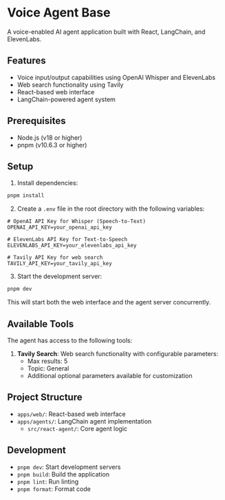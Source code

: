 # Voice Agent Base

A voice-enabled AI agent application built with React, LangChain, and ElevenLabs.

## Features

- Voice input/output capabilities using OpenAI Whisper and ElevenLabs
- Web search functionality using Tavily
- React-based web interface
- LangChain-powered agent system

## Prerequisites

- Node.js (v18 or higher)
- pnpm (v10.6.3 or higher)

## Setup

1. Install dependencies:
```bash
pnpm install
```

2. Create a `.env` file in the root directory with the following variables:
```env
# OpenAI API Key for Whisper (Speech-to-Text)
OPENAI_API_KEY=your_openai_api_key

# ElevenLabs API Key for Text-to-Speech
ELEVENLABS_API_KEY=your_elevenlabs_api_key

# Tavily API Key for web search
TAVILY_API_KEY=your_tavily_api_key
```

3. Start the development server:
```bash
pnpm dev
```

This will start both the web interface and the agent server concurrently.

## Available Tools

The agent has access to the following tools:

1. **Tavily Search**: Web search functionality with configurable parameters:
   - Max results: 5
   - Topic: General
   - Additional optional parameters available for customization

## Project Structure

- `apps/web/`: React-based web interface
- `apps/agents/`: LangChain agent implementation
  - `src/react-agent/`: Core agent logic

## Development

- `pnpm dev`: Start development servers
- `pnpm build`: Build the application
- `pnpm lint`: Run linting
- `pnpm format`: Format code
